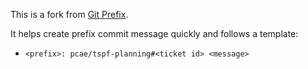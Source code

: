 This is a fork from [Git Prefix](https://marketplace.visualstudio.com/items?itemName=srmeyers.git-prefix).

It helps create prefix commit message quickly and follows a template:
- `<prefix>: pcae/tspf-planning#<ticket id> <message>`
